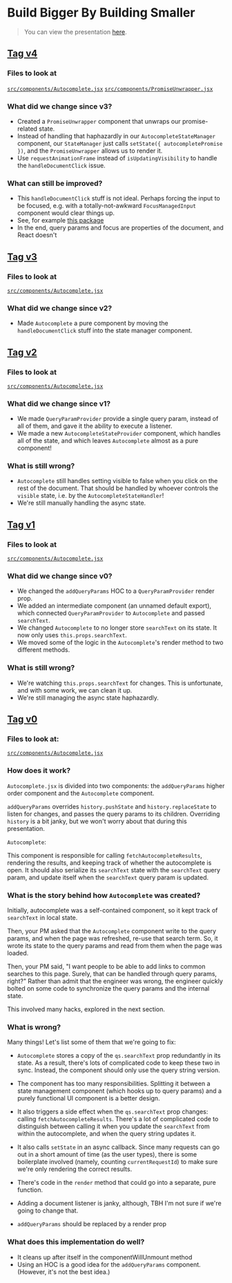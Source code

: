 # Build Bigger By Building Smaller

> You can view the presentation [here](https://build-bigger.robertbalicki.com/presentation).

## [Tag v4](https://github.com/rbalicki2/build-bigger/tree/v4/)

### Files to look at

[`src/components/Autocomplete.jsx`](https://github.com/rbalicki2/build-bigger/blob/v4/src/components/Autocomplete.jsx)
[`src/components/PromiseUnwrapper.jsx`](https://github.com/rbalicki2/build-bigger/blob/v4/src/components/PromiseUnwrapper.jsx)

### What did we change since v3?

* Created a `PromiseUnwrapper` component that unwraps our promise-related state.
* Instead of handling that haphazardly in our `AutocompleteStateManager` component,
  our `StateManager` just calls `setState({ autocompletePromise })`, and the
  `PromiseUnwrapper` allows us to render it.
* Use `requestAnimationFrame` instead of `isUpdatingVisibility` to handle the
  `handleDocumentClick` issue.

### What can still be improved?

* This `handleDocumentClick` stuff is not ideal. Perhaps forcing the input to be
  focused, e.g. with a totally-not-awkward `FocusManagedInput` component would clear
  things up.
* See, for example [this package](https://www.npmjs.com/package/react-controlled-focus)
* In the end, query params and focus are properties of the document, and React doesn't
  

## [Tag v3](https://github.com/rbalicki2/build-bigger/tree/v3/)

### Files to look at

[`src/components/Autocomplete.jsx`](https://github.com/rbalicki2/build-bigger/blob/v3/src/components/Autocomplete.jsx)

### What did we change since v2?

* Made `Autocomplete` a pure component by moving the `handleDocumentClick` stuff
  into the state manager component.

## [Tag v2](https://github.com/rbalicki2/build-bigger/tree/v2/)

### Files to look at

[`src/components/Autocomplete.jsx`](https://github.com/rbalicki2/build-bigger/blob/v2/src/components/Autocomplete.jsx)

### What did we change since v1?

* We made `QueryParamProvider` provide a single query param, instead of
  all of them, and gave it the ability to execute a listener.
* We made a new `AutocompleteStateProvider` component, which handles all of
  the state, and which leaves `Autocomplete` almost as a pure component!

### What is still wrong?

* `Autocomplete` still handles setting visible to false when you click
  on the rest of the document. That should be handled by whoever controls
  the `visible` state, i.e. by the `AutocompleteStateHandler`!
* We're still manually handling the async state.

## [Tag v1](https://github.com/rbalicki2/build-bigger/tree/v1/)

### Files to look at

[`src/components/Autocomplete.jsx`](https://github.com/rbalicki2/build-bigger/blob/v1/src/components/Autocomplete.jsx)

### What did we change since v0?

* We changed the `addQueryParams` HOC to a `QueryParamProvider` render prop.
* We added an intermediate component (an unnamed default export), which connected
  `QueryParamProvider` to `Autocomplete` and passed `searchText`.
* We changed `Autocomplete` to no longer store `searchText` on its state. It now
  only uses `this.props.searchText`.
* We moved some of the logic in the `Autocomplete`'s render method to two
  different methods.

### What is still wrong?

* We're watching `this.props.searchText` for changes. This is unfortunate, and with
  some work, we can clean it up.
* We're still managing the async state haphazardly.

## [Tag v0](https://github.com/rbalicki2/build-bigger/tree/v0/)

### Files to look at:

[`src/components/Autocomplete.jsx`](https://github.com/rbalicki2/build-bigger/blob/v0/src/components/Autocomplete.jsx)

### How does it work?

`Autocomplete.jsx` is divided into two components: the `addQueryParams`
higher order component and the `Autocomplete` component.

`addQueryParams` overrides `history.pushState` and `history.replaceState`
to listen for changes, and passes the query params to its children.
Overriding `history` is a bit janky, but we won't worry about that during
this presentation.

`Autocomplete`: 

This component is responsible for calling `fetchAutocompleteResults`,
rendering the results, and keeping track of whether the autocomplete is open.
It should also serialize its `searchText` state with the `searchText`
query param, and update itself when the `searchText` query param is updated.

### What is the story behind how `Autocomplete` was created?

Initially, autocomplete was a self-contained component, so it kept track of
`searchText` in local state.

Then, your PM asked that the `Autocomplete` component write to the query
params, and when the page was refreshed, re-use that search term. So, it
wrote its state to the query params and read from them when the page was
loaded.

Then, your PM said, "I want people to be able to add links to common searches
to this page. Surely, that can be handled through query params, right?"
Rather than admit that the engineer was wrong, the engineer quickly bolted
on some code to synchronize the query params and the internal state.

This involved many hacks, explored in the next section.

### What is wrong?

Many things! Let's list some of them that we're going to fix:

* `Autocomplete` stores a copy of the `qs.searchText` prop redundantly
  in its state. As a result, there's lots of complicated code to
  keep these two in sync. Instead, the component should only use the
  query string version.
* The component has too many responsibilities. Splitting it between a
  state management component (which hooks up to query params) and a
  purely functional UI component is a better design.
* It also triggers a side effect when the `qs.searchText` prop changes: calling
  `fetchAutocompleteResults`. There's a lot of complicated code to distinguish
  between calling it when you update the `searchText` from within the
  autocomplete, and when the query string updates it.
* It also calls `setState` in an async callback. Since many requests can go
  out in a short amount of time (as the user types), there is some boilerplate
  involved (namely, counting `currentRequestId`) to make sure we're only
  rendering the correct results.
* There's code in the `render` method that could go into a separate,
  pure function.
* Adding a document listener is janky, although, TBH I'm not sure if we're
  going to change that.

* `addQueryParams` should be replaced by a render prop

### What does this implementation do well?

* It cleans up after itself in the componentWillUnmount method
* Using an HOC is a good idea for the `addQueryParams` component. (However,
  it's not the best idea.)